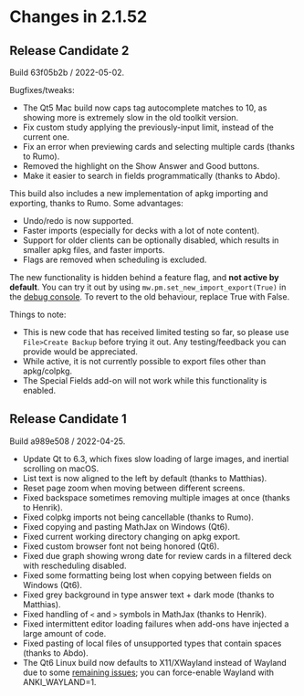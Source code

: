# Changes in 2.1.52

<!-- toc -->

## Release Candidate 2

Build 63f05b2b / 2022-05-02.

Bugfixes/tweaks:

- The Qt5 Mac build now caps tag autocomplete matches to 10, as showing more is extremely slow in the old toolkit version.
- Fix custom study applying the previously-input limit, instead of the current one.
- Fix an error when previewing cards and selecting multiple cards (thanks to Rumo).
- Removed the highlight on the Show Answer and Good buttons.
- Make it easier to search in fields programmatically (thanks to Abdo).

This build also includes a new implementation of apkg importing and exporting, thanks to Rumo. Some advantages:

- Undo/redo is now supported.
- Faster imports (especially for decks with a lot of note content).
- Support for older clients can be optionally disabled, which results in smaller
  apkg files, and faster imports.
- Flags are removed when scheduling is excluded.

The new functionality is hidden behind a feature flag, and **not active by default**.
You can try it out by using `mw.pm.set_new_import_export(True)` in the [debug console](https://docs.ankiweb.net/misc.html#debug-console).
To revert to the old behaviour, replace True with False.

Things to note:

- This is new code that has received limited testing so far, so please use `File>Create Backup` before trying it out.
  Any testing/feedback you can provide would be appreciated.
- While active, it is not currently possible to export files other than apkg/colpkg.
- The Special Fields add-on will not work while this functionality is enabled.

## Release Candidate 1

Build a989e508 / 2022-04-25.

- Update Qt to 6.3, which fixes slow loading of large images, and inertial scrolling on macOS.
- List text is now aligned to the left by default (thanks to Matthias).
- Reset page zoom when moving between different screens.
- Fixed backspace sometimes removing multiple images at once (thanks to Henrik).
- Fixed colpkg imports not being cancellable (thanks to Rumo).
- Fixed copying and pasting MathJax on Windows (Qt6).
- Fixed current working directory changing on apkg export.
- Fixed custom browser font not being honored (Qt6).
- Fixed due graph showing wrong date for review cards in a filtered deck with rescheduling disabled.
- Fixed some formatting being lost when copying between fields on Windows (Qt6).
- Fixed grey background in type answer text + dark mode (thanks to Matthias).
- Fixed handling of `<` and `>` symbols in MathJax (thanks to Henrik).
- Fixed intermittent editor loading failures when add-ons have injected a large amount of code.
- Fixed pasting of local files of unsupported types that contain spaces (thanks to Abdo).
- The Qt6 Linux build now defaults to X11/XWayland instead of Wayland due to some [remaining issues](https://github.com/ankitects/anki/issues/1767);
  you can force-enable Wayland with ANKI_WAYLAND=1.

